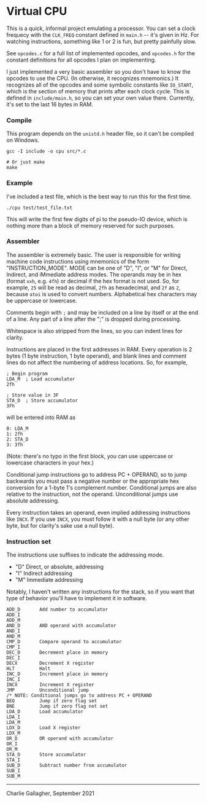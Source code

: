 # Virtual CPU
This is a quick, informal project emulating a processor. You can set a clock
frequecy with the `CLK_FREQ` constant defined in `main.h` -- it's given in Hz.
For watching instructions, something like 1 or 2 is fun, but pretty painfully
slow. 

See `opcodes.c` for a full list of implemented opcodes, and `opcodes.h` for the
constant definitions for all opcodes I plan on implementing.

I just implemented a very basic assembler so you don't have to know the opcodes
to use the CPU. (In otherwise, it recognizes mnemonics.) It recognizes all of
the opcodes and some symbolic constants like `IO_START`, which is the section of
memory that prints after each clock cycle. This is defined in `include/main.h`,
so you can set your own value there. Currently, it's set to the last 16 bytes in
RAM. 



### Compile
This program depends on the `unistd.h` header file, so it can't be compiled on
Windows. 


```
gcc -I include -o cpu src/*.c

# Or just make
make
```

### Example
I've included a test file, which is the best way to run this for the first time.

```
./cpu test/test_file.txt
```

This will write the first few digits of pi to the pseudo-IO device, which is
nothing more than a block of memory reserved for such purposes. 

### Assembler
The assembler is extremely basic. The user is responsible for writing machine
code instructions using mnemonics of the form "INSTRUCTION\_MODE". MODE can be
one of "D", "I", or "M" for Direct, Indirect, and iMmediate address modes. The
operands may be in hex (format `xxh`, e.g. `4fh`) or decimal if the hex format
is not used. So, for example, `25` will be read as decimal, `2fh` as
hexadecimal, and `2f` as `2`, because `atoi` is used to convert numbers.
Alphabetical hex characters may be uppercase or lowercase. 

Comments begin with `;` and may be included on a line by itself or at the end of
a line. Any part of a line after the ";" is dropped during processing. 

Whitespace is also stripped from the lines, so you can indent lines for clarity. 

Instructions are placed in the first addresses in RAM. Every operation is 2
bytes (1 byte instruction, 1 byte operand), and blank lines and comment lines do
not affect the numbering of address locations. So, for example,

```
; Begin program
LDA_M  ; Load accumulator
2fh

; Store value in 3F
STA_D  ; Store accumulator
3Fh
```

will be entered into RAM as

```
0: LDA_M
1: 2fh
2: STA_D
3: 3fh
```

(Note: there's no typo in the first block, you can use uppercase or lowercase
characters in your hex.)

Conditional jump instructions go to address PC + OPERAND, so to jump backwards
you must pass a negative number or the appropriate hex conversion for a 1-byte
1's complement number. Conditional jumps are also relative to the instruction,
not the operand. Unconditional jumps use absolute addressing. 

Every instruction takes an operand, even implied addressing instructions like
`INCX`. If you use `INCX`, you must follow it with a null byte (or any other
byte, but for clarity's sake use a null byte). 

### Instruction set
The instructions use suffixes to indicate the addressing mode.

- "D" Direct, or absolute, addressing
- "I" Indirect addressing
- "M" Immediate addressing

Notably, I haven't written any instructions for the stack, so if you want that
type of behavior you'll have to implement it in software. 

```
ADD_D       Add number to accumulator
ADD_I
ADD_M
AND_D       AND operand with accumulator
AND_I
AND_M
CMP_D       Compare operand to accumulator
CMP_I
DEC_D       Decrement place in memory
DEC_I
DECX        Decrement X register
HLT         Halt
INC_D       Increment place in memory
INC_I
INCX        Increment X register
JMP         Unconditional jump
/* NOTE: Conditional jumps go to address PC + OPERAND
BEQ         Jump if zero flag set
BNE         Jump if zero flag not set
LDA_D       Load accumulator
LDA_I
LDA_M
LDX_D       Load X register
LDX_M
OR_D        OR operand with accumulator
OR_I
OR_M
STA_D       Store accumulator
STA_I
SUB_D       Subtract number from accumulator
SUB_I
SUB_M
```

---

Charlie Gallagher, September 2021
